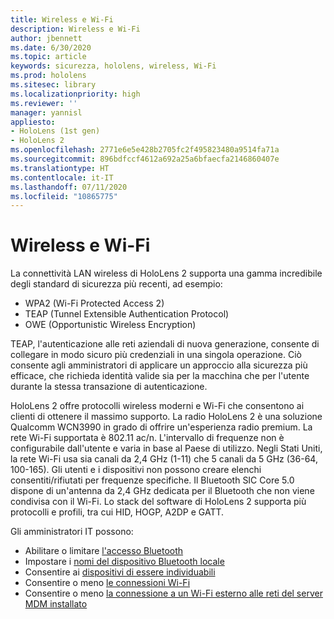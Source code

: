 ```yaml
---
title: Wireless e Wi-Fi
description: Wireless e Wi-Fi
author: jbennett
ms.date: 6/30/2020
ms.topic: article
keywords: sicurezza, hololens, wireless, Wi-Fi
ms.prod: hololens
ms.sitesec: library
ms.localizationpriority: high
ms.reviewer: ''
manager: yannisl
appliesto:
- HoloLens (1st gen)
- HoloLens 2
ms.openlocfilehash: 2771e6e5e428b2705fc2f495823480a9514fa71a
ms.sourcegitcommit: 896bdfccf4612a692a25a6bfaecfa2146860407e
ms.translationtype: HT
ms.contentlocale: it-IT
ms.lasthandoff: 07/11/2020
ms.locfileid: "10865775"
---
```

# Wireless e Wi-Fi

La connettività LAN wireless di HoloLens 2 supporta una gamma incredibile degli standard di sicurezza più recenti, ad esempio:
  * WPA2 (Wi-Fi Protected Access 2)  
  * TEAP (Tunnel Extensible Authentication Protocol)  
  * OWE (Opportunistic Wireless Encryption)

TEAP, l'autenticazione alle reti aziendali di nuova generazione, consente di collegare in modo sicuro più credenziali in una singola operazione.  Ciò consente agli amministratori di applicare un approccio alla sicurezza più efficace, che richieda identità valide sia per la macchina che per l'utente durante la stessa transazione di autenticazione.

HoloLens 2 offre protocolli wireless moderni e Wi-Fi che consentono ai clienti di ottenere il massimo supporto. La radio HoloLens 2 è una soluzione Qualcomm WCN3990 in grado di offrire un'esperienza radio premium. La rete Wi-Fi supportata è 802.11 ac/n. L'intervallo di frequenze non è configurabile dall'utente e varia in base al Paese di utilizzo. Negli Stati Uniti, la rete Wi-Fi usa sia canali da 2,4 GHz (1-11) che 5 canali da 5 GHz (36-64, 100-165). Gli utenti e i dispositivi non possono creare elenchi consentiti/rifiutati per frequenze specifiche. Il Bluetooth SIC Core 5.0 dispone di un'antenna da 2,4 GHz dedicata per il Bluetooth che non viene condivisa con il Wi-Fi. Lo stack del software di HoloLens 2 supporta più protocolli e profili, tra cui HID, HOGP, A2DP e GATT. 

Gli amministratori IT possono: 
  * Abilitare o limitare [l'accesso Bluetooth](https://docs.microsoft.com/windows/client-management/mdm/policy-csp-connectivity#connectivity-allowbluetooth)
  * Impostare i [nomi del dispositivo Bluetooth locale](https://docs.microsoft.com/windows/client-management/mdm/policy-csp-bluetooth#bluetooth-localdevicename)
  * Consentire ai [dispositivi di essere individuabili](https://docs.microsoft.com/windows/client-management/mdm/policy-csp-bluetooth#bluetooth-allowdiscoverablemode)
  * Consentire o meno [le connessioni Wi-Fi](https://docs.microsoft.com/windows/client-management/mdm/policy-csp-wifi#wifi-allowwifi) 
  * Consentire o meno [la connessione a un Wi-Fi esterno alle reti del server MDM installato](https://docs.microsoft.com/windows/client-management/mdm/policy-csp-wifi#wifi-allowmanualwificonfiguration)

